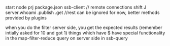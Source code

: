 start node prj
package.json
ssb-client // remote connections
shift J
server.whoami
      .publish
      .get //rest can be ignored for now, better methods provided by plugins

when you do the filter server side, you get the expected results (remember intially asked for 10 and got 1)
things which have $ have special functionality in the map-filter-reduce query on server side in ssb-query
